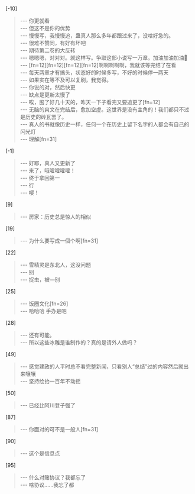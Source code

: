 
[-10] 
>--- 你更就看<br>
>--- 但这不是你的优势<br>
>--- 慢慢写，我慢慢追，蛊真人那么多年都跟过来了，没啥好急的。<br>
>--- 很难不赞同，有好有坏吧<br>
>--- 期待第二卷的大反转<br>
>--- 嗯嗯嗯，对对对。就这样写。争取这部小说写一万章。加油加油加油👏<br>
>--- [fn=12][fn=12][fn=12][fn=12]啊啊啊啊啊，我就该等完结了在看<br>
>--- 每天两章才有搞头，状态好的时候多写，不好的时候停一两天<br>
>--- 如果实在等不及可以复刷，我觉得。<br>
>--- 你说的对，然后快更<br>
>--- 缺点是更新太慢了<br>
>--- 唉，囤了好几十天的，昨天一下子看完又要追更了[fn=12]<br>
>--- 无脑的爽文在完结后，愈加空虚。这世界是没有主角的！我们都只不过是历史的砖瓦罢了。<br>
>--- 真人的书就像历史一样，任何一个在历史上留下名字的人都会有自己的闪光灯<br>
>--- 理解[fn=31]<br>

[-1] 
>--- 好耶，真人又更新了<br>
>--- 来了，哦嚯嚯嚯嚯！<br>
>--- 终于拿回第一<br>
>--- 行<br>
>--- 嘤！<br>

[9] 
>--- 房家：历史总是惊人的相似<br>

[19] 
>--- 为什么要写成一個个啊[fn=31]<br>

[22] 
>--- 雪精灵是东北人，这没问题<br>
>--- 别<br>
>--- 捉虫，被—别<br>

[25] 
>--- 饭圈文化[fn=26]<br>
>--- 哈哈哈 手办是吧<br>

[28] 
>--- 还有可能。<br>
>--- 所以这些冰雕是谁制作的？真的是请外人做吗？<br>

[49] 
>--- 感觉建政的人平时总不看完整新闻，只看别人“总结”过的内容然后就出来嚷嚷<br>
>--- 坚持绘抬一百年不动摇<br>

[50] 
>--- 已经比阿川登子强了<br>

[87] 
>--- 你面对的可不是一般人[fn=31]<br>

[90] 
>--- 这个是信息点<br>

[95] 
>--- 什么对赌协议？我都忘了<br>
>--- 啥协议……我忘了都<br>
